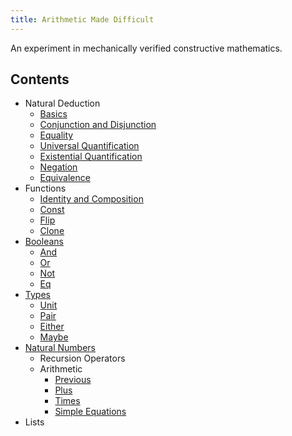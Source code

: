```yaml
---
title: Arithmetic Made Difficult
---
```


An experiment in mechanically verified constructive mathematics.

Contents
--------

* Natural Deduction
  * [Basics](/src/Proof/Basics.html)
  * [Conjunction and Disjunction](/src/Proof/ConjDisj.html)
  * [Equality](/src/Proof/Equality.html)
  * [Universal Quantification](/src/Proof/ForAll.html)
  * [Existential Quantification](/src/Proof/Exists.html)
  * [Negation](/src/Proof/Neg.html)
  * [Equivalence](/src/Proof/Equiv.html)
* Functions
  * [Identity and Composition](/src/Functions/IdComp.html)
  * [Const](/src/Functions/Const.html)
  * [Flip](/src/Functions/Flip.html)
  * [Clone](/src/Functions/Clone.html)
* [Booleans](/src/Booleans.html)
  * [And](/src/Booleans/And.html)
  * [Or](/src/Booleans/Or.html)
  * [Not](/src/Booleans/Not.html)
  * [Eq](/src/Booleans/Eq.html)
* [Types](/src/Types.html)
  * [Unit](/src/Types/Unit.html)
  * [Pair](/src/Types/Pair.html)
  * [Either](/src/Types/Either.html)
  * [Maybe](/src/Types/Maybe.html)
* [Natural Numbers](/src/Naturals.html)
  * Recursion Operators
  * Arithmetic
    * [Previous](/src/Naturals/Previous.html)
    * [Plus](/src/Naturals/Plus.html)
    * [Times](/src/Naturals/Times.html)
    * [Simple Equations](/src/Naturals/SimpleEquations.html)
* Lists